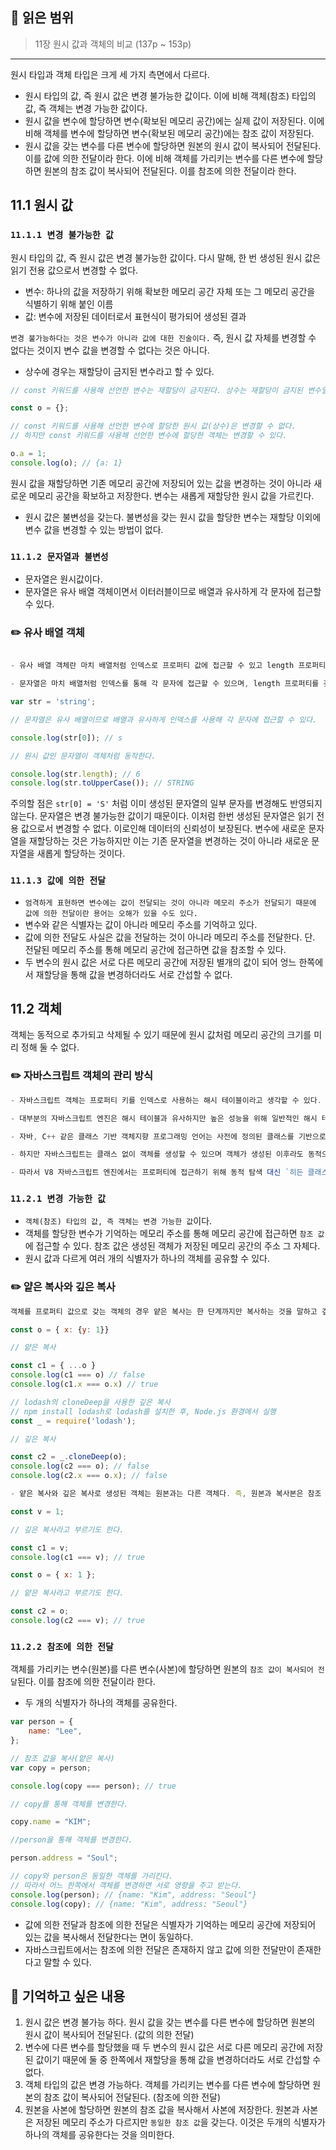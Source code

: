 ## 📔 **읽은 범위**

> 11장 원시 값과 객체의 비교 (137p ~ 153p)

---

원시 타입과 객체 타입은 크게 세 가지 측면에서 다르다.

- 원시 타입의 값, 즉 원시 값은 변경 불가능한 값이다. 이에 비해 객체(참조) 타입의 값, 즉 객체는 변경 가능한 값이다.
- 원시 값을 변수에 할당하면 변수(확보된 메모리 공간)에는 실제 값이 저장된다. 이에 비해 객체를 변수에 할당하면 변수(확보된 메모리 공간)에는 참조 값이 저장된다.
- 원시 값을 갖는 변수를 다른 변수에 할당하면 원본의 원시 값이 복사되어 전달된다. 이를 값에 의한 전달이라 한다. 이에 비해 객체를 가리키는 변수를 다른 변수에 할당하면 원본의 참조 값이 복사되어 전달된다. 이를 참조에 의한 전달이라 한다.

## 11.1 원시 값

### `11.1.1 변경 불가능한 값`

원시 타입의 값, 즉 원시 값은 변경 불가능한 값이다. 다시 말해, 한 번 생성된 원시 값은 읽기 전용 값으로서 변경할 수 없다.

- 변수: 하나의 값을 저장하기 위해 확보한 메모리 공간 자체 또는 그 메모리 공간을 식별하기 위해 붙인 이름
- 값: 변수에 저장된 데이터로서 표현식이 평가되어 생성된 결과

`변경 불가능하다는 것은 변수가 아니라 값에 대한 진술이다.` 즉, 원시 값 자체를 변경할 수 없다는 것이지 변수 값을 변경할 수 없다는 것은 아니다.

- 상수에 경우는 재할당이 금지된 변수라고 할 수 있다.

```javascript
// const 키워드를 사용해 선언한 변수는 재할당이 금지된다. 상수는 재할당이 금지된 변수일 뿐이다.

const o = {};

// const 키워드를 사용해 선언한 변수에 할당한 원시 값(상수)은 변경할 수 없다.
// 하지만 const 키워드를 사용해 선언한 변수에 할당한 객체는 변경할 수 있다.

o.a = 1;
console.log(o); // {a: 1}
```

원시 값을 재할당하면 기존 메모리 공간에 저장되어 있는 값을 변경하는 것이 아니라 새로운 메모리 공간을 확보하고 저장한다. 변수는 새롭게 재할당한 원시 값을 가르킨다.

- 원시 값은 불변성을 갖는다. 불변성을 갖는 원시 값을 할당한 변수는 재할당 이외에 변수 값을 변경할 수 있는 방법이 없다.

### `11.1.2 문자열과 불변성`

- 문자열은 원시값이다.
- 문자열은 유사 배열 객체이면서 이터러블이므로 배열과 유사하게 각 문자에 접근할 수 있다.

### ✏️ 유사 배열 객체

```javascript

- 유사 배열 객체란 마치 배열처럼 인덱스로 프로퍼티 값에 접근할 수 있고 length 프로퍼티를 갖는 객체를 말한다.

- 문자열은 마치 배열처럼 인덱스를 통해 각 문자에 접근할 수 있으며, length 프로퍼티를 갖기 때문에 유사 배열 객체이고 for문으로 순회할 수도 있다.

var str = 'string';

// 문자열은 유사 배열이므로 배열과 유사하게 인덱스를 사용해 각 문자에 접근할 수 있다.

console.log(str[0]); // s

// 원시 값인 문자열이 객체처럼 동작한다.

console.log(str.length); // 6
console.log(str.toUpperCase()); // STRING
```

주의할 점은 `str[0] = 'S'` 처럼 이미 생성된 문자열의 일부 문자를 변경해도 반영되지 않는다. 문자열은 변경 불가능한 값이기 때문이다. 이처럼 한번 생성된 문자열은 읽기 전용 값으로서 변경할 수 없다. 이로인해 데이터의 신뢰성이 보장된다. 변수에 새로운 문자열을 재할당하는 것은 가능하지만 이는 기존 문자열을 변경하는 것이 아니라 새로운 문자열을 새롭게 할당하는 것이다.

### `11.1.3 값에 의한 전달`

- `엄격하게 표현하면 변수에는 값이 전달되는 것이 아니라 메모리 주소가 전달되기 때문에 값에 의한 전달이란 용어는 오해가 있을 수도 있다.`
- 변수와 같은 식별자는 값이 아니라 메모리 주소를 기억하고 있다.
- 값에 의한 전달도 사실은 값을 전달하는 것이 아니라 메모리 주소를 전달한다. 단. 전달된 메모리 주소를 통해 메모리 공간에 접근하면 값을 참조할 수 있다.
- 두 변수의 원시 값은 서로 다른 메모리 공간에 저장된 별개의 값이 되어 엉느 한쪽에서 재할당을 통해 값을 변경하더라도 서로 간섭할 수 없다.

## 11.2 객체

객체는 동적으로 추가되고 삭제될 수 있기 때문에 원시 값처럼 메모리 공간의 크기를 미리 정해 둘 수 없다.

### ✏️ 자바스크립트 객체의 관리 방식

```javascript
- 자바스크립트 객체는 프로퍼티 키를 인덱스로 사용하는 해시 테이블이라고 생각할 수 있다.

- 대부분의 자바스크립트 엔진은 해시 테이블과 유사하지만 높은 성능을 위해 일반적인 해시 테이블보다 나은 방법으로 객체를 구현한다.

- 자바, C++ 같은 클래스 기반 객체지향 프로그래밍 언어는 사전에 정의된 클래스를 기반으로 객체를 생성한다. 다시 말해, 객체를 생성하기 이전에 이미 프로퍼티와 메서드가 정해져 있으며 그대로 객체를 생성한다. 객체가 생성된 이후에는 프로퍼티를 삭제하거나 추가할 수 없다.

- 하지만 자바스크립트는 클래스 없이 객체를 생성할 수 있으며 객체가 생성된 이후라도 동적으로 프로퍼티와 메서드를 추가할 수 있다. 이는 사용하기 편리하지만 성능 면에서는 이론적으로 클래스 기반 객체지향 프로그래밍 언어의 객체보다 생성과 프로퍼티 접근에 비용이 더 많이 드는 비효율적인 방식이다.

- 따라서 V8 자바스크립트 엔진에서는 프로퍼티에 접근하기 위해 동적 탐색 대신 `히든 클래스`라는 방식을 사용해 C++ 객체의 프로퍼티의 접근하는 정도의 성능을 보장한다. 히든 클래스는 자바와 같이 고정된 객체 레이아웃(클래스)과 유사하게 동작한다.
```

### `11.2.1 변경 가능한 값`

- `객체(참조) 타입의 값, 즉 객체는 변경 가능한 값`이다.
- 객체를 할당한 변수가 기억하는 메모리 주소를 통해 메모리 공간에 접근하면 `참조 값`에 접근할 수 있다. 참조 값은 생성된 객체가 저장된 메모리 공간의 주소 그 자체다.
- 원시 값과 다르게 여러 개의 식별자가 하나의 객체를 공유할 수 있다.

### ✏️ 얕은 복사와 깊은 복사

```javascript
객체를 프로퍼티 값으로 갖는 객체의 경우 얕은 복사는 한 단계까지만 복사하는 것을 말하고 깊은 복사는 객체에 중첩되어 있는 객체까지 모두 복사하는 것을 말한다.

const o = { x: {y: 1}}

// 얕은 복사

const c1 = { ...o }
console.log(c1 === o) // false
console.log(c1.x === o.x) // true

// lodash의 cloneDeep을 사용한 깊은 복사
// npm install lodash로 lodash를 설치한 후, Node.js 환경에서 실행
const _ = require('lodash');

// 깊은 복사

const c2 = _.cloneDeep(o);
console.log(c2 === o); // false
console.log(c2.x === o.x); // false

- 얕은 복사와 깊은 복사로 생성된 객체는 원본과는 다른 객체다. 즉, 원본과 복사본은 참조 값이 다른 별개의 객체다. 하지만 얕은 복사는 객체에 중첩되어 있는 객체의 경우 참조 값을 복사하고 깊은 복사는 객체에 중첩되어 있는 객체까지 모두 복사해서 원시 값처럼 완전한 복사본을 만든다는 차이가 있다.

const v = 1;

// 깊은 복사라고 부르기도 한다.

const c1 = v;
console.log(c1 === v); // true

const o = { x: 1 };

// 얕은 복사라고 부르기도 한다.

const c2 = o;
console.log(c2 === v); // true
```

### `11.2.2 참조에 의한 전달`

객체를 가리키는 변수(원본)를 다른 변수(사본)에 할당하면 원본의 `참조 값이 복사되어 전달`된다. 이를 참조에 의한 전달이라 한다.

- 두 개의 식별자가 하나의 객체를 공유한다.

```javascript
var person = {
	name: "Lee",
};

// 참조 값을 복사(얕은 복사)
var copy = person;

console.log(copy === person); // true

// copy를 통해 객체를 변경한다.

copy.name = "KIM";

//person을 통해 객체를 변경한다.

person.address = "Soul";

// copy와 person은 동일한 객체를 가리킨다.
// 따라서 어느 한쪽에서 객체를 변경하면 서로 영향을 주고 받는다.
console.log(person); // {name: "Kim", address: "Seoul"}
console.log(copy); // {name: "Kim", address: "Seoul"}
```

- 값에 의한 전달과 참조에 의한 전달은 식별자가 기억하는 메모리 공간에 저장되어 있는 값을 복사해서 전달한다는 면이 동일하다.
- 자바스크립트에서는 참조에 의한 전달은 존재하지 않고 값에 의한 전달만이 존재한다고 말할 수 있다.

## 📔 기억하고 싶은 내용

1. 원시 값은 변경 불가능 하다. 원시 값을 갖는 변수를 다른 변수에 할당하면 원본의 원시 값이 복사되어 전달된다. (값의 의한 전달)
2. 변수에 다른 변수를 할당했을 때 두 변수의 원시 값은 서로 다른 메모리 공간에 저장된 값이기 때문에 둘 중 한쪽에서 재할당을 통해 값을 변경하더라도 서로 간섭할 수 없다.
3. 객체 타입의 값은 변경 가능하다. 객체를 가리키는 변수를 다른 변수에 할당하면 원본의 참조 값이 복사되어 전달된다. (참조에 의한 전달)
4. 원본을 사본에 할당하면 원본의 참조 값을 복사해서 사본에 저장한다. 원본과 사본은 저장된 메모리 주소가 다르지만 `동일한 참조 값`을 갖는다. 이것은 두개의 식별자가 하나의 객체를 공유한다는 것을 의미한다.
